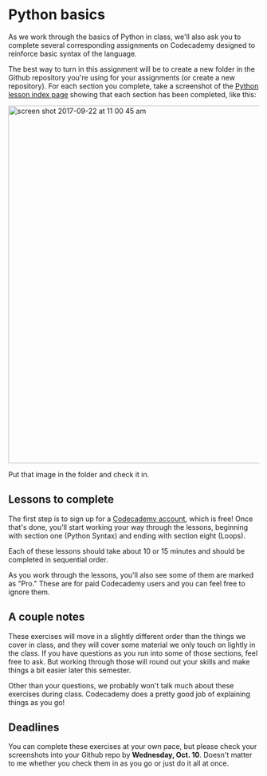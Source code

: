 Python basics
==============

As we work through the basics of Python in class, we'll also ask you to complete several corresponding assignments on Codecademy designed to reinforce basic syntax of the language.

The best way to turn in this assignment will be to create a new folder in the Github repository you're using for your assignments (or create a new repository). For each section you complete, take a screenshot of the [Python lesson index page](https://www.codecademy.com/learn/learn-python) showing that each section has been completed, like this:

<img width="718" alt="screen shot 2017-09-22 at 11 00 45 am" src="https://user-images.githubusercontent.com/947791/30750766-57248d34-9f85-11e7-95d2-d5f232f367e5.png">

Put that image in the folder and check it in.

Lessons to complete
-------------------

The first step is to sign up for a [Codecademy account](https://www.codecademy.com/learn), which is free! Once that's done, you'll start working your way through the lessons, beginning with section one (Python Syntax) and ending with section eight (Loops).

Each of these lessons should take about 10 or 15 minutes and should be completed in sequential order.

As you work through the lessons, you'll also see some of them are marked as "Pro." These are for paid Codecademy users and you can feel free to ignore them.

A couple notes
--------------

These exercises will move in a slightly different order than the things we cover in class, and they will cover some material we only touch on lightly in the class. If you have questions as you run into some of those sections, feel free to ask. But working through those will round out your skills and make things a bit easier later this semester.

Other than your questions, we probably won't talk much about these exercises during class. Codecademy does a pretty good job of explaining things as you go!

Deadlines
---------

You can complete these exercises at your own pace, but please check your screenshots into your Github repo by **Wednesday, Oct. 10**. Doesn't matter to me whether you check them in as you go or just do it all at once.
